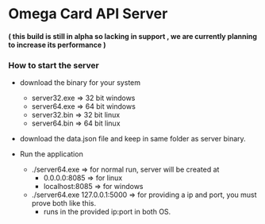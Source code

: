# Omega Card API Server

#### ( this build is still in alpha so lacking in support , we are currently planning to increase its performance )


### How to start the server

- download the binary for your system
   - server32.exe => 32 bit windows
   - server64.exe => 64 bit windows
   - server32.bin => 32 bit linux 
   - server64.bin => 64 bit linux

- download the data.json file and keep in same folder as server binary.

- Run the application
    - ./server64.exe     => for normal run, server will be created at 
        - 0.0.0.0:8085 => for linux
        - localhost:8085 => for windows
    - ./server64.exe 127.0.0.1:5000   => for providing a ip and port, you must prove both like this.
        - runs in the provided ip:port in both OS. 